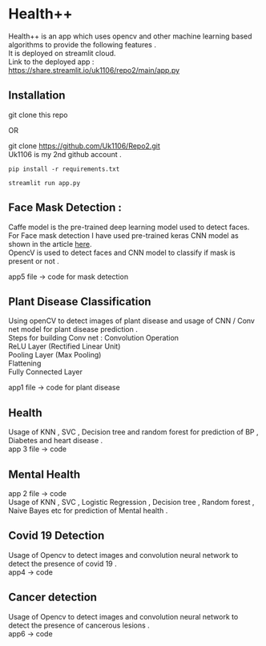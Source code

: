 # Health++

Health++ is an app which uses opencv and other machine learning based algorithms to provide the following features .<br>
It is deployed on streamlit cloud.<br>
Link to the deployed app : https://share.streamlit.io/uk1106/repo2/main/app.py

## Installation 

git clone this repo 

OR

git clone https://github.com/Uk1106/Repo2.git <br>
Uk1106 is my 2nd github account .

```pip install -r requirements.txt```

```streamlit run app.py```


## Face Mask Detection :
Caffe model is the pre-trained deep learning model used to detect faces.<br>
For Face mask detection I have used pre-trained keras CNN model as shown in the article [here](https://pyimagesearch.com/2020/05/04/covid-19-face-mask-detector-with-opencv-keras-tensorflow-and-deep-learning/).
<br>OpencV is used to detect faces and CNN model to classify if mask  is present or not .

app5 file -> code for mask detection 

## Plant Disease Classification 
Using openCV to detect images of plant disease and usage of CNN / Conv net model for plant disease prediction .<br>
Steps for building Conv net :
Convolution Operation<br>
ReLU Layer (Rectified Linear Unit)<br>
Pooling Layer (Max Pooling)<br>
Flattening<br>
Fully Connected Layer<br>

app1 file -> code for plant disease 


## Health 
Usage of KNN , SVC , Decision tree and random forest for prediction of BP , Diabetes and heart disease . <br>
 app 3 file  -> code 
 
 ## Mental Health
 
 app 2 file -> code <br>
 Usage of KNN , SVC , Logistic Regression , Decision tree , Random forest , Naive Bayes etc for prediction of Mental health .<br>
 
 ## Covid 19 Detection 
 
 Usage of Opencv to detect images and convolution neural network to detect the presence of covid 19 .<br>
 app4 -> code
 
 ## Cancer detection 
 
  Usage of Opencv to detect images and convolution neural network to detect the presence of cancerous lesions .<br>
 app6 -> code
 
 
 
 





